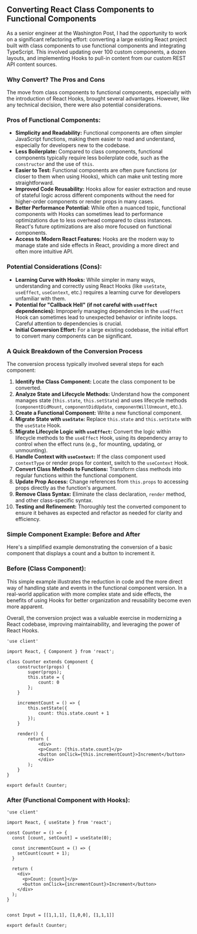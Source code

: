 ## Converting React Class Components to Functional Components

As a senior engineer at the Washington Post, I had the opportunity to work on a significant refactoring effort: converting a large existing React project built with class components to use functional components and integrating TypeScript. This involved updating over 100 custom components, a dozen layouts, and implementing Hooks to pull-in content from our custom REST API content sources.

### Why Convert? The Pros and Cons

The move from class components to functional components, especially with the introduction of React Hooks, brought several advantages. However, like any technical decision, there were also potential considerations.

### Pros of Functional Components:

  - **Simplicity and Readability:** Functional components are often simpler JavaScript functions, making them easier to read and understand, especially for developers new to the codebase.
  - **Less Boilerplate:** Compared to class components, functional components typically require less boilerplate code, such as the `constructor` and the use of `this`.
  - **Easier to Test:** Functional components are often pure functions (or closer to them when using Hooks), which can make unit testing more straightforward.
  - **Improved Code Reusability:** Hooks allow for easier extraction and reuse of stateful logic across different components without the need for higher-order components or render props in many cases.
  - **Better Performance Potential:** While often a nuanced topic, functional components with Hooks can sometimes lead to performance optimizations due to less overhead compared to class instances. React's future optimizations are also more focused on functional components.
  - **Access to Modern React Features:** Hooks are the modern way to manage state and side effects in React, providing a more direct and often more intuitive API.

### Potential Considerations (Cons):

  - **Learning Curve with Hooks:** While simpler in many ways, understanding and correctly using React Hooks (like `useState`, `useEffect`, `useContext`, etc.) requires a learning curve for developers unfamiliar with them.
  - **Potential for "Callback Hell" (if not careful with `useEffect` dependencies):** Improperly managing dependencies in the `useEffect` Hook can sometimes lead to unexpected behavior or infinite loops. Careful attention to dependencies is crucial.
  - **Initial Conversion Effort:** For a large existing codebase, the initial effort to convert many components can be significant.

### A Quick Breakdown of the Conversion Process

The conversion process typically involved several steps for each component:

1.  **Identify the Class Component:** Locate the class component to be converted.
2.  **Analyze State and Lifecycle Methods:** Understand how the component manages state (`this.state`, `this.setState`) and uses lifecycle methods (`componentDidMount`, `componentDidUpdate`, `componentWillUnmount`, etc.).
3.  **Create a Functional Component:** Write a new functional component.
4.  **Migrate State with `useState`:** Replace `this.state` and `this.setState` with the `useState` Hook.
5.  **Migrate Lifecycle Logic with `useEffect`:** Convert the logic within lifecycle methods to the `useEffect` Hook, using its dependency array to control when the effect runs (e.g., for mounting, updating, or unmounting).
6.  **Handle Context with `useContext`:** If the class component used `contextType` or render props for context, switch to the `useContext` Hook.
7.  **Convert Class Methods to Functions:** Transform class methods into regular functions within the functional component.
8.  **Update Prop Access:** Change references from `this.props` to accessing props directly as the function's argument.
9.  **Remove Class Syntax:** Eliminate the class declaration, `render` method, and other class-specific syntax.
10. **Testing and Refinement:** Thoroughly test the converted component to ensure it behaves as expected and refactor as needed for clarity and efficiency.

### Simple Component Example: Before and After

Here's a simplified example demonstrating the conversion of a basic component that displays a count and a button to increment it.

### Before (Class Component):

This simple example illustrates the reduction in code and the more direct way of handling state and events in the functional component version. In a real-world application with more complex state and side effects, the benefits of using Hooks for better organization and reusability become even more apparent.

Overall, the conversion project was a valuable exercise in modernizing a React codebase, improving maintainability, and leveraging the power of React Hooks.

```tsx
'use client'

import React, { Component } from 'react';

class Counter extends Component {
    constructor(props) {
        super(props);
        this.state = {
            count: 0
        };
    }

    incrementCount = () => {
        this.setState({
            count: this.state.count + 1
        });
    }

    render() {
        return (
            <div>
            <p>Count: {this.state.count}</p>
            <button onClick={this.incrementCount}>Increment</button>
            </div>
        );
    }
}
      
export default Counter;
```

### After (Functional Component with Hooks):

```tsx
'use client'

import React, { useState } from 'react';

const Counter = () => {
  const [count, setCount] = useState(0);

  const incrementCount = () => {
    setCount(count + 1);
  }

  return (
    <div>
      <p>Count: {count}</p>
      <button onClick={incrementCount}>Increment</button>
    </div>
  );
}


const Input = [[1,1,1], [1,0,0], [1,1,1]]

export default Counter;
```
